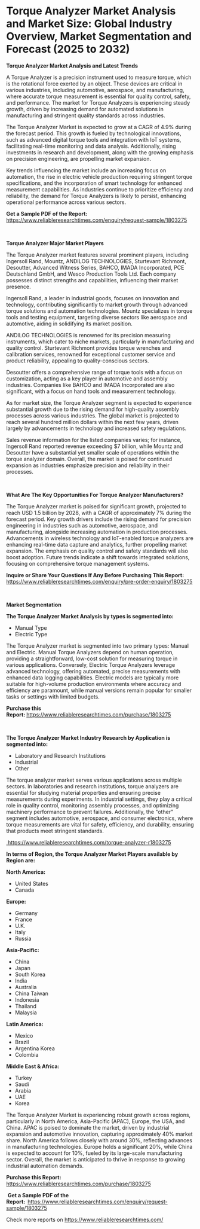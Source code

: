 <p><h1>Torque Analyzer Market Analysis and Market Size: Global Industry Overview, Market Segmentation and Forecast (2025 to 2032)</h1></p><p><strong>Torque Analyzer Market Analysis and Latest Trends</strong></p>
<p><p>A Torque Analyzer is a precision instrument used to measure torque, which is the rotational force exerted by an object. These devices are critical in various industries, including automotive, aerospace, and manufacturing, where accurate torque measurement is essential for quality control, safety, and performance. The market for Torque Analyzers is experiencing steady growth, driven by increasing demand for automated solutions in manufacturing and stringent quality standards across industries.</p><p>The Torque Analyzer Market is expected to grow at a CAGR of 4.9% during the forecast period. This growth is fueled by technological innovations, such as advanced digital torque tools and integration with IoT systems, facilitating real-time monitoring and data analysis. Additionally, rising investments in research and development, along with the growing emphasis on precision engineering, are propelling market expansion.</p><p>Key trends influencing the market include an increasing focus on automation, the rise in electric vehicle production requiring stringent torque specifications, and the incorporation of smart technology for enhanced measurement capabilities. As industries continue to prioritize efficiency and reliability, the demand for Torque Analyzers is likely to persist, enhancing operational performance across various sectors.</p></p>
<p><strong>Get a Sample PDF of the Report:&nbsp;</strong> <a href="https://www.reliableresearchtimes.com/enquiry/request-sample/1803275?utm_campaign=2222&utm_medium=2&utm_source=Github&utm_content=ia&utm_term=10042025&utm_id=torque-analyzer">https://www.reliableresearchtimes.com/enquiry/request-sample/1803275</a></p>
<p>&nbsp;</p>
<p><strong>Torque Analyzer Major Market Players</strong></p>
<p><p>The Torque Analyzer market features several prominent players, including Ingersoll Rand, Mountz, ANDILOG TECHNOLOGIES, Sturtevant Richmont, Desoutter, Advanced Witness Series, BAHCO, IMADA Incorporated, PCE Deutschland GmbH, and Wesco Production Tools Ltd. Each company possesses distinct strengths and capabilities, influencing their market presence.</p><p>Ingersoll Rand, a leader in industrial goods, focuses on innovation and technology, contributing significantly to market growth through advanced torque solutions and automation technologies. Mountz specializes in torque tools and testing equipment, targeting diverse sectors like aerospace and automotive, aiding in solidifying its market position. </p><p>ANDILOG TECHNOLOGIES is renowned for its precision measuring instruments, which cater to niche markets, particularly in manufacturing and quality control. Sturtevant Richmont provides torque wrenches and calibration services, renowned for exceptional customer service and product reliability, appealing to quality-conscious sectors.</p><p>Desoutter offers a comprehensive range of torque tools with a focus on customization, acting as a key player in automotive and assembly industries. Companies like BAHCO and IMADA Incorporated are also significant, with a focus on hand tools and measurement technology. </p><p>As for market size, the Torque Analyzer segment is expected to experience substantial growth due to the rising demand for high-quality assembly processes across various industries. The global market is projected to reach several hundred million dollars within the next few years, driven largely by advancements in technology and increased safety regulations. </p><p>Sales revenue information for the listed companies varies; for instance, Ingersoll Rand reported revenue exceeding $7 billion, while Mountz and Desoutter have a substantial yet smaller scale of operations within the torque analyzer domain. Overall, the market is poised for continued expansion as industries emphasize precision and reliability in their processes.</p></p>
<p>&nbsp;</p>
<p><strong>What Are The Key Opportunities For Torque Analyzer Manufacturers?</strong></p>
<p><p>The Torque Analyzer market is poised for significant growth, projected to reach USD 1.5 billion by 2028, with a CAGR of approximately 7% during the forecast period. Key growth drivers include the rising demand for precision engineering in industries such as automotive, aerospace, and manufacturing, alongside increasing automation in production processes. Advancements in wireless technology and IoT-enabled torque analyzers are enhancing real-time data capture and analytics, further propelling market expansion. The emphasis on quality control and safety standards will also boost adoption. Future trends indicate a shift towards integrated solutions, focusing on comprehensive torque management systems.</p></p>
<p><strong>Inquire or Share Your Questions If Any Before Purchasing This Report:</strong> <a href="https://www.reliableresearchtimes.com/enquiry/pre-order-enquiry/1803275?utm_campaign=2222&utm_medium=2&utm_source=Github&utm_content=ia&utm_term=10042025&utm_id=torque-analyzer">https://www.reliableresearchtimes.com/enquiry/pre-order-enquiry/1803275</a></p>
<p>&nbsp;</p>
<p><strong>Market Segmentation</strong></p>
<p><strong>The Torque Analyzer Market Analysis by types is segmented into:</strong></p>
<p><ul><li>Manual Type</li><li>Electric Type</li></ul></p>
<p><p>The Torque Analyzer market is segmented into two primary types: Manual and Electric. Manual Torque Analyzers depend on human operation, providing a straightforward, low-cost solution for measuring torque in various applications. Conversely, Electric Torque Analyzers leverage advanced technology, offering automated, precise measurements with enhanced data logging capabilities. Electric models are typically more suitable for high-volume production environments where accuracy and efficiency are paramount, while manual versions remain popular for smaller tasks or settings with limited budgets.</p></p>
<p><strong>Purchase this Report:&nbsp;</strong><a href="https://www.reliableresearchtimes.com/purchase/1803275?utm_campaign=2222&utm_medium=2&utm_source=Github&utm_content=ia&utm_term=10042025&utm_id=torque-analyzer">https://www.reliableresearchtimes.com/purchase/1803275</a></p>
<p>&nbsp;</p>
<p><strong>The Torque Analyzer Market Industry Research by Application is segmented into:</strong></p>
<p><ul><li>Laboratory and Research Institutions</li><li>Industrial</li><li>Other</li></ul></p>
<p><p>The torque analyzer market serves various applications across multiple sectors. In laboratories and research institutions, torque analyzers are essential for studying material properties and ensuring precise measurements during experiments. In industrial settings, they play a critical role in quality control, monitoring assembly processes, and optimizing machinery performance to prevent failures. Additionally, the "other" segment includes automotive, aerospace, and consumer electronics, where torque measurements are vital for safety, efficiency, and durability, ensuring that products meet stringent standards.</p></p>
<p><a href="https://www.reliableresearchtimes.com/torque-analyzer-r1803275?utm_campaign=2222&utm_medium=2&utm_source=Github&utm_content=ia&utm_term=10042025&utm_id=torque-analyzer">&nbsp;https://www.reliableresearchtimes.com/torque-analyzer-r1803275</a></p>
<p><strong>In terms of Region, the Torque Analyzer Market Players available by Region are:</strong></p>
<p>
    <p> <strong> North America: </strong>
        <ul>
            <li>United States</li>
            <li>Canada</li>
        </ul>
        </p> 
    <p> <strong> Europe: </strong>
        <ul>
            <li>Germany</li>
            <li>France</li>
            <li>U.K.</li>
            <li>Italy</li>
            <li>Russia</li>
        </ul>
        </p> 
    <p> <strong> Asia-Pacific: </strong>
        <ul>
            <li>China</li>
            <li>Japan</li>
            <li>South Korea</li>
            <li>India</li>
            <li>Australia</li>
            <li>China Taiwan</li>
            <li>Indonesia</li>
            <li>Thailand</li>
            <li>Malaysia</li>
        </ul>
        </p> 
    <p> <strong> Latin America: </strong>
        <ul>
            <li>Mexico</li>
            <li>Brazil</li>
            <li>Argentina Korea</li>
            <li>Colombia</li>
        </ul>
        </p> 
    <p> <strong> Middle East & Africa: </strong>
        <ul>
            <li>Turkey</li>
            <li>Saudi</li>
            <li>Arabia</li>
            <li>UAE</li>
            <li>Korea</li>
        </ul>
    </p>
    </p>
<p><p>The Torque Analyzer Market is experiencing robust growth across regions, particularly in North America, Asia-Pacific (APAC), Europe, the USA, and China. APAC is poised to dominate the market, driven by industrial expansion and automotive innovation, capturing approximately 40% market share. North America follows closely with around 30%, reflecting advances in manufacturing technologies. Europe holds a significant 20%, while China is expected to account for 10%, fueled by its large-scale manufacturing sector. Overall, the market is anticipated to thrive in response to growing industrial automation demands.</p></p>
<p><strong>Purchase this Report: </strong><a href="https://www.reliableresearchtimes.com/purchase/1803275?utm_campaign=2222&utm_medium=2&utm_source=Github&utm_content=ia&utm_term=10042025&utm_id=torque-analyzer">https://www.reliableresearchtimes.com/purchase/1803275</a></p>
<p>&nbsp;<strong>Get a Sample PDF of the Report:&nbsp;&nbsp;</strong><a href="https://www.reliableresearchtimes.com/enquiry/request-sample/1803275?utm_campaign=2222&utm_medium=2&utm_source=Github&utm_content=ia&utm_term=10042025&utm_id=torque-analyzer">https://www.reliableresearchtimes.com/enquiry/request-sample/1803275</a></p>
<p><strong></strong></p>
<p>Check more reports on <a href="https://www.reliableresearchtimes.com/?utm_campaign=2222&utm_medium=2&utm_source=Github&utm_content=ia&utm_term=10042025&utm_id=torque-analyzer">https://www.reliableresearchtimes.com/</a></p>